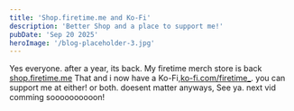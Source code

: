 ```yaml
---
title: 'Shop.firetime.me and Ko-Fi'
description: 'Better Shop and a place to support me!'
pubDate: 'Sep 20 2025'
heroImage: '/blog-placeholder-3.jpg'
---
```


Yes everyone. after a year, its back.
My firetime merch store is back [shop.firetime.me](htttps://shop.firetime.me)
That and i now have a Ko-Fi,[ko-fi.com/firetime_](https://ko-fi.com/firetime_). you can support me at either! or both. doesent matter
anyways, See ya. next vid comming soooooooooon!
